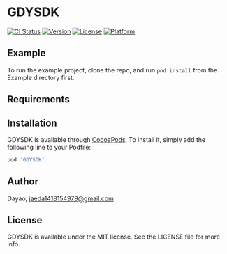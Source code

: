 # GDYSDK

[![CI Status](https://img.shields.io/travis/gengdayue/GDYSDK.svg?style=flat)](https://travis-ci.org/gengdayue/GDYSDK)
[![Version](https://img.shields.io/cocoapods/v/GDYSDK.svg?style=flat)](https://cocoapods.org/pods/GDYSDK)
[![License](https://img.shields.io/cocoapods/l/GDYSDK.svg?style=flat)](https://cocoapods.org/pods/GDYSDK)
[![Platform](https://img.shields.io/cocoapods/p/GDYSDK.svg?style=flat)](https://cocoapods.org/pods/GDYSDK)

## Example

To run the example project, clone the repo, and run `pod install` from the Example directory first.

## Requirements

## Installation

GDYSDK is available through [CocoaPods](https://cocoapods.org). To install
it, simply add the following line to your Podfile:

```ruby
pod 'GDYSDK'
```

## Author
Dayao, jaeda1418154979@gmail.com

## License

GDYSDK is available under the MIT license. See the LICENSE file for more info.
